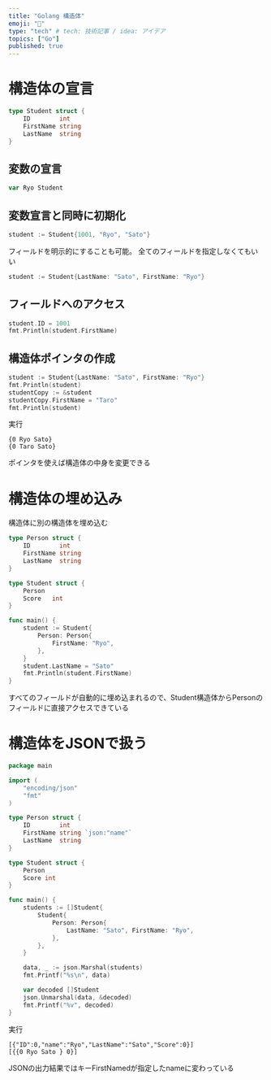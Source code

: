 ```yaml
---
title: "Golang 構造体"
emoji: "📌"
type: "tech" # tech: 技術記事 / idea: アイデア
topics: ["Go"]
published: true
---
```


# 構造体の宣言

```go
type Student struct {
    ID        int
    FirstName string
    LastName  string
}
```
## 変数の宣言

```go
var Ryo Student
```

## 変数宣言と同時に初期化

```go
student := Student{1001, "Ryo", "Sato"}
```

フィールドを明示的にすることも可能。
全てのフィールドを指定しなくてもいい
```go
student := Student{LastName: "Sato", FirstName: "Ryo"}
```

## フィールドへのアクセス
```go
student.ID = 1001
fmt.Println(student.FirstName)
```

## 構造体ポインタの作成
```go
student := Student{LastName: "Sato", FirstName: "Ryo"}
fmt.Println(student)
studentCopy := &student
studentCopy.FirstName = "Taro"
fmt.Println(student)
```
実行
```
{0 Ryo Sato}
{0 Taro Sato}
```
ポインタを使えば構造体の中身を変更できる

# 構造体の埋め込み

構造体に別の構造体を埋め込む

```go
type Person struct {
    ID        int
    FirstName string
    LastName  string
}

type Student struct {
    Person
    Score   int
}
```

```go
func main() {
    student := Student{
        Person: Person{
            FirstName: "Ryo",
        },
    }
    student.LastName = "Sato"
    fmt.Println(student.FirstName)
}
```
すべてのフィールドが自動的に埋め込まれるので、Student構造体からPersonのフィールドに直接アクセスできている


# 構造体をJSONで扱う
```go
package main

import (
    "encoding/json"
    "fmt"
)

type Person struct {
    ID        int
    FirstName string `json:"name"`
    LastName  string
}

type Student struct {
    Person
    Score int
}

func main() {
    students := []Student{
        Student{
            Person: Person{
                LastName: "Sato", FirstName: "Ryo",
            },
        },
    }

    data, _ := json.Marshal(students)
    fmt.Printf("%s\n", data)

    var decoded []Student
    json.Unmarshal(data, &decoded)
    fmt.Printf("%v", decoded)
}
```
実行
```
[{"ID":0,"name":"Ryo","LastName":"Sato","Score":0}]
[{{0 Ryo Sato } 0}]
```
JSONの出力結果ではキーFirstNamedが指定したnameに変わっている